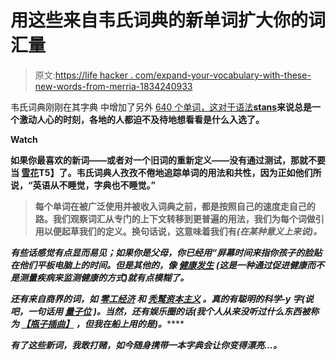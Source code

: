 # 用这些来自韦氏词典的新单词扩大你的词汇量

> 原文:[https://life hacker . com/expand-your-vocabulary-with-these-new-words-from-merria-1834240933](https://lifehacker.com/expand-your-vocabulary-with-these-new-words-from-merria-1834240933)

韦氏词典刚刚在其字典 中增加了另外 [640 个单词，这对于语法](https://www.merriam-webster.com/words-at-play/new-words-in-the-dictionary)[**stans**](https://www.merriam-webster.com/dictionary/stan)**来说总是一个激动人心的时刻，各地的人都迫不及待地想看看是什么入选了。** 

**Watch**

**如果你最喜欢的新词——或者对一个旧词的重新定义——没有通过测试，那就不要当 [**雪花**](https://www.merriam-webster.com/dictionary/snowflake)T5】了。韦氏词典人孜孜不倦地追踪单词的用法和共性，因为正如他们所说，“英语从不睡觉，字典也不睡觉。”**

> **每个单词在被广泛使用并被收入词典之前，都是按照自己的速度走自己的路。我们观察词汇从专门的上下文转移到更普遍的用法，我们为每个词做引用以便起草我们的定义。换句话说，这意味着我们有[](https://www.merriam-webster.com/dictionary/receipts)*(在某种意义上来说)。***

***有些话感觉有点显而易见；如果你是父母，你已经用“[](https://www.merriam-webster.com/dictionary/screen%20time)****屏幕时间来指你孩子的脸贴在他们平板电脑上的时间。但是其他的，像 [**健康发生**](https://www.merriam-webster.com/dictionary/salutogenesis) (这是一种通过促进健康而不是测量疾病来监测健康的方式)就有点模糊了。*******

*****还有来自商界的词，如 [**零工经济**](https://www.merriam-webster.com/dictionary/gig%20economy) 和 [**秃鹫资本主义**](https://www.merriam-webster.com/dictionary/vulture%20capitalism) 。真的有聪明的科学-y 字(说吧，一句话用 [**量子位**](https://www.merriam-webster.com/dictionary/qubit) )。当然，还有娱乐圈的话(我个人从来没听过什么东西被称为 [**【瓶子插曲】**](https://www.merriam-webster.com/dictionary/bottle%20episode) ，但我在船上用的是[](https://www.merriam-webster.com/dictionary/buzzy)**)。*******

*******有了这些新词，我敢打赌，如今随身携带一本字典会让你变得漂亮...[](https://www.merriam-webster.com/dictionary/swole)**。*********